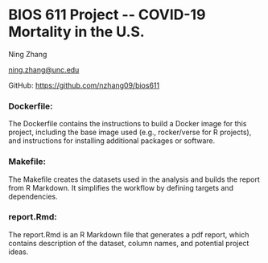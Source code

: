 # BIOS 611 Project -- COVID-19 Mortality in the U.S.

Ning Zhang

ning.zhang@unc.edu

GitHub: https://github.com/nzhang09/bios611


### Dockerfile:
The Dockerfile contains the instructions to build a Docker image for this project, including the base image used (e.g., rocker/verse for R projects), and instructions for installing additional packages or software.

### Makefile: 
The Makefile creates the datasets used in the analysis and builds the report from R Markdown. It simplifies the workflow by defining targets and dependencies.

### report.Rmd:
The report.Rmd is an R Markdown file that generates a pdf report, which contains description of the dataset, column names, and potential project ideas.











